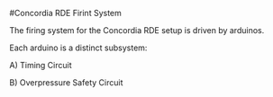 #Concordia RDE Firint System

The firing system for the Concordia RDE setup is driven by arduinos.

Each arduino is a distinct subsystem:

A) Timing Circuit

B) Overpressure Safety Circuit


